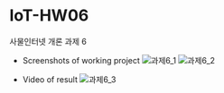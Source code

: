 # IoT-HW06
사물인터넷 개론 과제 6

- Screenshots of working project
![과제6_1](https://github.com/user-attachments/assets/d227500a-e566-40cd-bd18-724fd2586f17)
![과제6_2](https://github.com/user-attachments/assets/c52cb4b1-0bc2-470d-bb2d-9d5e283b5791)


- Video of result
![과제6_3](https://github.com/user-attachments/assets/6f2d55ae-c1c8-4c89-85a8-491c4c09c4f5)
